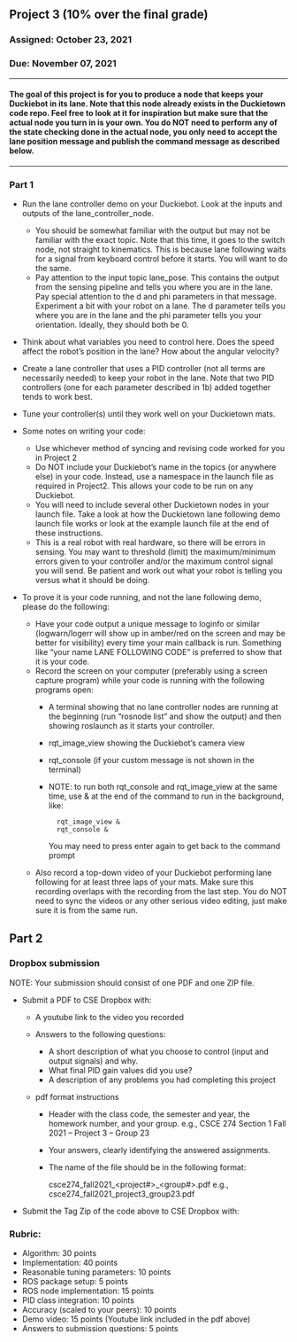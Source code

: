 ## Project 3 (10% over the final grade) 

### Assigned: October 23, 2021
### Due: November 07, 2021

--------

#### The goal of this project is for you to produce a node that keeps your Duckiebot in its lane. Note that this node already exists in the Duckietown code repo. Feel free to look at it for inspiration but make sure that the actual node you turn in is your own. You do NOT need to perform any of the state checking done in the actual node, you only need to accept the lane position message and publish the command message as described below.

--------

### Part 1

- Run the lane controller demo on your Duckiebot. Look at the inputs and outputs of the lane_controller_node. 
    - You should be somewhat familiar with the output but may not be familiar with the exact topic. Note that this time, it goes to the switch node, not straight to kinematics. This is because lane following waits for a signal from keyboard control before it starts. You will want to do the same.
    - Pay attention to the input topic lane_pose. This contains the output from the sensing pipeline and tells you where you are in the lane. Pay special attention to the d and phi parameters in that message. Experiment a bit with your robot on a lane. The d parameter tells you where you are in the lane and the phi parameter tells you your orientation. Ideally, they should both be 0.

- Think about what variables you need to control here. Does the speed affect the robot’s position in the lane? How about the angular velocity?

- Create a lane controller that uses a PID controller (not all terms are necessarily needed) to keep your robot in the lane. Note that two PID controllers (one for each parameter described in 1b) added together tends to work best.

- Tune your controller(s) until they work well on your Duckietown mats.

- Some notes on writing your code:
    - Use whichever method of syncing and revising code worked for you in Project 2
    - Do NOT include your Duckiebot’s name in the topics (or anywhere else) in your code. Instead, use a namespace in the launch file as required in Project2. This allows your code to be run on any Duckiebot.
    - You will need to include several other Duckietown nodes in your launch file. Take a look at how the Duckietown lane following demo launch file works or look at the example launch file at the end of these instructions.
    - This is a real robot with real hardware, so there will be errors in sensing. You may want to threshold (limit) the maximum/minimum errors given to your controller and/or the maximum control signal you will send. Be patient and work out what your robot is telling you versus what it should be doing.

- To prove it is your code running, and not the lane following demo, please do the following:
    - Have your code output a unique message to loginfo or similar (logwarn/logerr will show up in amber/red on the screen and may be better for visibility) every time your main callback is run. Something like “your name LANE FOLLOWING CODE” is preferred to show that it is your code.
    - Record the screen on your computer (preferably using a screen capture program) while your code is running with the following programs open:
        - A terminal showing that no lane controller nodes are running at the beginning (run “rosnode list” and show the output) and then showing roslaunch as it starts your controller.
        - rqt_image_view showing the Duckiebot’s camera view
        - rqt_console (if your custom message is not shown in the terminal)
        - NOTE: to run both rqt_console and rqt_image_view at the same time, use & at the end of the command to run in the background, like:

                rqt_image_view &
                rqt_console &
            You may need to press enter again to get back to the command prompt
    - Also record a top-down video of your Duckiebot performing lane following for at least three laps of your mats. Make sure this recording overlaps with the recording from the last step. You do NOT need to sync the videos or any other serious video editing, just make sure it is from the same run.


## Part 2

### Dropbox submission

NOTE: Your submission should consist of one PDF and one ZIP file.

- Submit a PDF to CSE Dropbox with:

    * A youtube link to the video you recorded

    * Answers to the following questions:
        - A short description of what you choose to control (input and output signals) and why. 
        - What final PID gain values did you use?
        - A description of any problems you had completing this project


    * pdf format instructions
        * Header with the class code, the semester and year, the homework number, and your group.
          e.g., CSCE 274 Section 1 Fall 2021 – Project 3 – Group 23
          
        * Your answers, clearly identifying the answered assignments.

        * The name of the file should be in the following format:
        
            csce274_fall2021_<project#>_<group#>.pdf
            e.g., csce274_fall2021_project3_group23.pdf

- Submit the Tag Zip of the code above to CSE Dropbox with:


### Rubric:
- Algorithm: 30 points
- Implementation: 40 points
- Reasonable tuning parameters: 10 points
- ROS package setup: 5 points
- ROS node implementation: 15 points
- PID class integration: 10 points
- Accuracy (scaled to your peers): 10 points
- Demo video: 15 points (Youtube link included in the pdf above)
- Answers to submission questions: 5 points